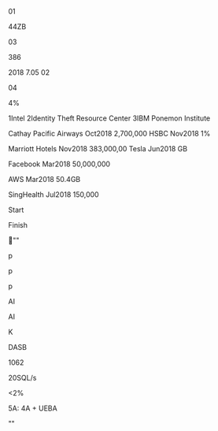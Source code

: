 
 



01

44ZB

03
 
386

2018 
7.05
02





04

4%

1Intel 2Identity Theft Resource Center 3IBM Ponemon Institute



Cathay Pacific Airways
Oct2018 2,700,000
HSBC
Nov2018 1% 

Marriott Hotels
Nov2018 383,000,00
Tesla
Jun2018
GB

Facebook
Mar2018 50,000,000

AWS
Mar2018 50.4GB

SingHealth Jul2018 150,000

  





 







Start



























 
Finish

""

 










p 

p 

p 








      
      



AI















     





AI

K

DASB

1062

20SQL/s 

<2%

5A: 4A + UEBA



















 







 



 








""

